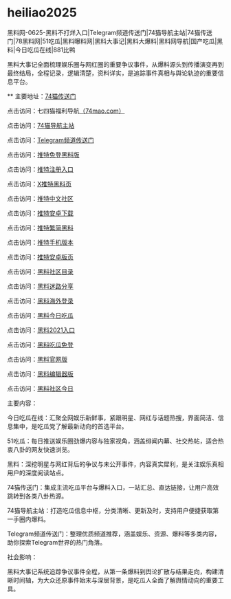 # heiliao2025
黑料网-0625-黑料不打烊入口|Telegram频道传送门|74猫导航主站|74猫传送门|78黑料网|51吃瓜|黑料曝料网|黑料大事记|黑料大爆料|黑料网导航|国产吃瓜|黑料|今日吃瓜在线|881比鸭

黑料大事记全面梳理娱乐圈与网红圈的重要争议事件，从爆料源头到传播演变再到最终结局，全程记录，逻辑清楚，资料详实，是追踪事件真相与舆论轨迹的重要信息平台。

** 主要地址：<a href="https://74mao.com/">74猫传送门</a>

点击访问：七四猫福利导航<a href="https://74mao.com/">（74mao.com）</a>

点击访问：<a href="https://74mao.com/">74猫导航主站</a>

点击访问：<a href="https://74mao.com/">Telegram频道传送门</a>

点击访问：<a href="https://tt-08.pages.dev/">推特免登黑料版</a>  

点击访问：<a href="https://tt-09.pages.dev/">推特注册入口</a>  

点击访问：<a href="https://tt-10.pages.dev/">X推特黑料页</a>  

点击访问：<a href="https://tt-11.pages.dev/">推特中文社区</a>  

点击访问：<a href="https://tt-12.pages.dev/">推特安卓下载</a>  

点击访问：<a href="https://tt-13.pages.dev/">推特繁简黑料</a>  

点击访问：<a href="https://tt-14.pages.dev/">推特手机版本</a>  

点击访问：<a href="https://tt-15.pages.dev/">推特安卓版页</a>  

点击访问：<a href="https://hj-786.pages.dev/">黑料社区目录</a>  

点击访问：<a href="https://hj-792.pages.dev/">黑料迷路分享</a>  

点击访问：<a href="https://hj-1075.pages.dev/">黑料海外登录</a>  

点击访问：<a href="https://hj-1076.pages.dev/">黑料今日吃瓜</a>  

点击访问：<a href="https://hj-1077.pages.dev/">黑料2021入口</a>  

点击访问：<a href="https://hj-1078.pages.dev/">黑料吃瓜免登</a>  

点击访问：<a href="https://hj-1079.pages.dev/">黑料官网版</a>  

点击访问：<a href="https://hj-735.pages.dev/">黑料编辑器版</a>  

点击访问：<a href="https://hj-760.pages.dev/">黑料社区今日</a>  

主要内容：

今日吃瓜在线：汇聚全网娱乐新鲜事，紧跟明星、网红与话题热搜，界面简洁、信息集中，是吃瓜党了解最新动向的首选平台。

51吃瓜：每日推送娱乐圈劲爆内容与独家视角，涵盖绯闻内幕、社交热帖，适合热衷八卦的网友快速浏览。

黑料：深挖明星与网红背后的争议与未公开事件，内容真实犀利，是关注娱乐真相用户的深度阅读站点。

74猫传送门：集成主流吃瓜平台与爆料入口，一站汇总、直达链接，让用户高效跳转到各类八卦热源。

74猫导航主站：打造吃瓜信息中枢，分类清晰、更新及时，支持用户便捷获取第一手圈内爆料。

Telegram频道传送门：整理优质频道推荐，涵盖娱乐、资源、爆料等多类内容，助你探索Telegram世界的热门角落。

社会影响：

黑料大事记系统追踪争议事件全程，从第一条爆料到舆论扩散与结果走向，构建清晰时间轴，为大众还原事件始末与深层背景，是吃瓜人全面了解舆情动向的重要工具。
<span style="display:none;">[Canonical link](）</span>
